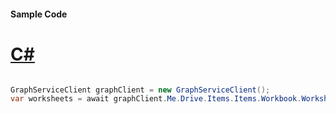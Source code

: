 #### Sample Code
# [C#](#tab/Csharp)

```C#

GraphServiceClient graphClient = new GraphServiceClient();
var worksheets = await graphClient.Me.Drive.Items.Items.Workbook.Worksheets.Request().GetAsync();

```